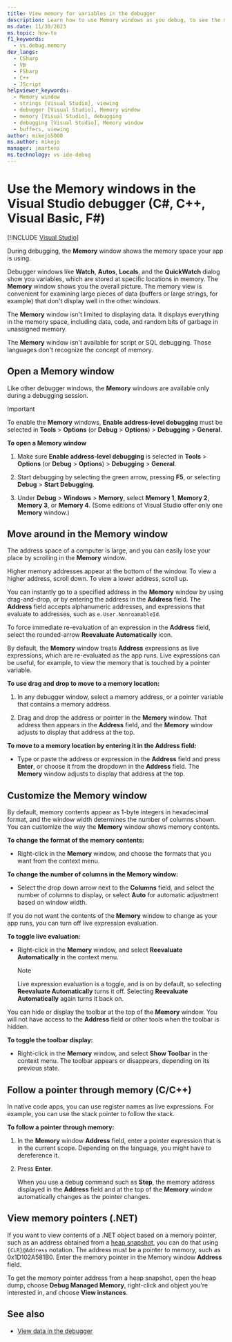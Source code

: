 ```yaml
---
title: View memory for variables in the debugger
description: Learn how to use Memory windows as you debug, to see the memory space your app is using. Other windows show variables and where they reside in memory.
ms.date: 11/30/2023
ms.topic: how-to
f1_keywords: 
  - vs.debug.memory
dev_langs: 
  - CSharp
  - VB
  - FSharp
  - C++
  - JScript
helpviewer_keywords: 
  - Memory window
  - strings [Visual Studio], viewing
  - debugger [Visual Studio], Memory window
  - memory [Visual Studio], debugging
  - debugging [Visual Studio], Memory window
  - buffers, viewing
author: mikejo5000
ms.author: mikejo
manager: jmartens
ms.technology: vs-ide-debug
---
```

# Use the Memory windows in the Visual Studio debugger (C#, C++, Visual Basic, F#)

 [!INCLUDE [Visual Studio](~/includes/applies-to-version/vs-windows-only.md)]

During debugging, the **Memory** window shows the memory space your app is using.

Debugger windows like **Watch**, **Autos**, **Locals**, and the **QuickWatch** dialog show you variables, which are stored at specific locations in memory. The **Memory** window shows you the overall picture. The memory view is convenient for examining large pieces of data (buffers or large strings, for example) that don't display well in the other windows.

The **Memory** window isn't limited to displaying data. It displays everything in the memory space, including data, code, and random bits of garbage in unassigned memory.

The **Memory** window isn't available for script or SQL debugging. Those languages don't recognize the concept of memory.

## Open a Memory window

Like other debugger windows, the **Memory** windows are available only during a debugging session.

>[!IMPORTANT]
>To enable the **Memory** windows, **Enable address-level debugging** must be selected in **Tools** > **Options** (or **Debug** > **Options**) > **Debugging** > **General**.

**To open a Memory window**

1. Make sure **Enable address-level debugging** is selected in **Tools** > **Options** (or **Debug** > **Options**) > **Debugging** > **General**.

1. Start debugging by selecting the green arrow, pressing **F5**, or selecting **Debug** > **Start Debugging**.

2. Under **Debug** > **Windows** > **Memory**, select **Memory 1**, **Memory 2**, **Memory 3**, or **Memory 4**. (Some editions of Visual Studio offer only one **Memory** window.)

## Move around in the Memory window

The address space of a computer is large, and you can easily lose your place by scrolling in the **Memory** window.

Higher memory addresses appear at the bottom of the window. To view a higher address, scroll down. To view a lower address, scroll up.

You can instantly go to a specified address in the **Memory** window by using drag-and-drop, or by entering the address in the **Address** field. The **Address** field accepts alphanumeric addresses, and expressions that evaluate to addresses, such as `e.User.NonroamableId`.

To force immediate re-evaluation of an expression in the **Address** field, select the rounded-arrow **Reevaluate Automatically** icon.

By default, the **Memory** window treats **Address** expressions as live expressions, which are re-evaluated as the app runs. Live expressions can be useful, for example, to view the memory that is touched by a pointer variable.

**To use drag and drop to move to a memory location:**

1. In any debugger window, select a memory address, or a pointer variable that contains a memory address.

2. Drag and drop the address or pointer in the **Memory** window. That address then appears in the **Address** field, and the **Memory** window adjusts to display that address at the top.

**To move to a memory location by entering it in the Address field:**

- Type or paste the address or expression in the **Address** field and press **Enter**, or choose it from the dropdown in the **Address** field. The **Memory** window adjusts to display that address at the top.

## Customize the Memory window

By default, memory contents appear as 1-byte integers in hexadecimal format, and the window width determines the number of columns shown. You can customize the way the **Memory** window shows memory contents.

**To change the format of the memory contents:**

- Right-click in the **Memory** window, and choose the formats that you want from the context menu.

**To change the number of columns in the Memory window:**

- Select the drop down arrow next to the **Columns** field, and select the number of columns to display, or select **Auto** for automatic adjustment based on window width.

If you do not want the contents of the **Memory** window to change as your app runs, you can turn off live expression evaluation.

**To toggle live evaluation:**

- Right-click in the **Memory** window, and select **Reevaluate Automatically** in the context menu.

  >[!NOTE]
  >Live expression evaluation is a toggle, and is on by default, so selecting **Reevaluate Automatically** turns it off. Selecting **Reevaluate Automatically** again turns it back on.

You can hide or display the toolbar at the top of the **Memory** window. You will not have access to the **Address** field or other tools when the toolbar is hidden.

**To toggle the toolbar display:**

- Right-click in the **Memory** window, and select **Show Toolbar** in the context menu. The toolbar appears or disappears, depending on its previous state.

## Follow a pointer through memory (C/C++)

In native code apps, you can use register names as live expressions. For example, you can use the stack pointer to follow the stack.

**To follow a pointer through memory:**

1. In the **Memory** window **Address** field, enter a pointer expression that is in the current scope. Depending on the language, you might have to dereference it.

2. Press **Enter**.

   When you use a debug command such as **Step**, the memory address displayed in the **Address** field and at the top of the **Memory** window automatically changes as the pointer changes.

## View memory pointers (.NET)

If you want to view contents of a .NET object based on a memory pointer, such as an address obtained from a [heap snapshot](../debugger/using-dump-files.md), you can do that using `{CLR}@Address` notation. The address must be a pointer to memory, such as 0x1D102A581B0. Enter the memory pointer in the Memory window **Address** field.

To get the memory pointer address from a heap snapshot, open the heap dump, choose **Debug Managed Memory**, right-click and object you're interested in, and choose **View instances**.

## See also

- [View data in the debugger](../debugger/viewing-data-in-the-debugger.md)